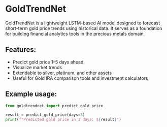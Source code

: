 # GoldTrendNet

GoldTrendNet is a lightweight LSTM-based AI model designed to forecast short-term gold price trends using historical data. It serves as a foundation for building financial analytics tools in the precious metals domain.

## Features:
- Predict gold price 1–5 days ahead
- Visualize market trends
- Extendable to silver, platinum, and other assets
- Useful for Gold IRA comparison tools and investment calculators

## Example usage:
```python
from goldtrendnet import predict_gold_price

result = predict_gold_price(days=3)
print(f"Predicted gold price in 3 days: ${result}")